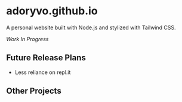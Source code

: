 # adoryvo.github.io
A personal website built with Node.js and stylized with Tailwind CSS.

*Work In Progress*

## Future Release Plans
* Less reliance on repl.it

## Other Projects
